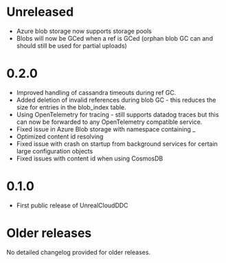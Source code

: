 # Unreleased
* Azure blob storage now supports storage pools
* Blobs will now be GCed when a ref is GCed (orphan blob GC can and should still be used for partial uploads)

# 0.2.0
* Improved handling of cassandra timeouts during ref GC.
* Added deletion of invalid references during blob GC - this reduces the size for entries in the blob_index table.
* Using OpenTelemetry for tracing - still supports datadog traces but this can now be forwarded to any OpenTelemetry compatible service.
* Fixed issue in Azure Blob storage with namespace containing _
* Optimized content id resolving
* Fixed issue with crash on startup from background services for certain large configuration objects
* Fixed issues with content id when using CosmosDB

# 0.1.0
* First public release of UnrealCloudDDC

# Older releases
No detailed changelog provided for older releases.